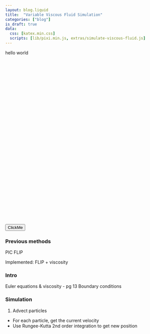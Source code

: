```yaml
---
layout: blog.liquid
title:  "Variable Viscous Fluid Simulation"
categories: ["blog"]
is_draft: true
data:
  css: [katex.min.css]
  scripts: [lib/pixi.min.js, extras/simulate-viscous-fluid.js]
---
```


hello world

<div id="canvas-container">
  <canvas id="canvas" height=500 width=500></canvas>
</div>

<button onclick="pause()">ClickMe</button>

<div id="visualize"></div>

<style>
  canvas {
    display: block;
    margin: auto;
  }

  table td {
    padding: 0px;
    font-size: 10px;
  }

  @media only screen and (max-width: 740px) {
    canvas {
        width: calc(100vw - 2em);
    }
  }
</style>


### Previous methods

PIC
FLIP

Implemented:
FLIP + viscosity


### Intro

Euler equations & viscosity - pg 13
Boundary conditions


### Simulation

1. Advect particles
- For each particle, get the current velocity
- Use Rungee-Kutta 2nd order integration to get new position

